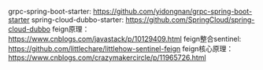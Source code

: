 grpc-spring-boot-starter: https://github.com/yidongnan/grpc-spring-boot-starter
spring-cloud-dubbo-starter: https://github.com/SpringCloud/spring-cloud-dubbo
feign原理：https://www.cnblogs.com/javastack/p/10129409.html
feign整合sentinel: https://github.com/littlechare/littlehow-sentinel-feign
feign核心原理：https://www.cnblogs.com/crazymakercircle/p/11965726.html